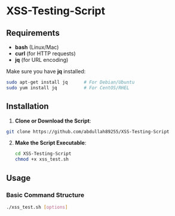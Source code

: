 # XSS-Testing-Script

## Requirements

- **bash** (Linux/Mac)
- **curl** (for HTTP requests)
- **jq** (for URL encoding)

Make sure you have **jq** installed:
```bash
sudo apt-get install jq      # For Debian/Ubuntu
sudo yum install jq          # For CentOS/RHEL
```

## Installation

1. **Clone or Download the Script**:

```bash
git clone https://github.com/abdullah89255/XSS-Testing-Script
```

2. **Make the Script Executable**:
   ```bash
   cd XSS-Testing-Script
   chmod +x xss_test.sh
   ```

## Usage

### Basic Command Structure
```bash
./xss_test.sh [options]
```



